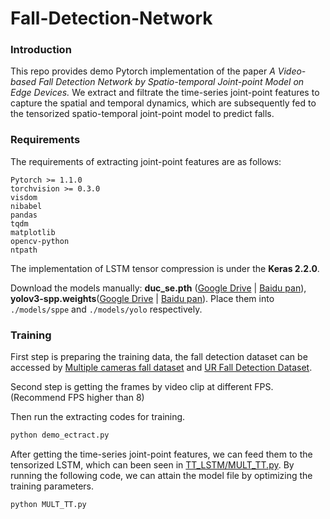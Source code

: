 # Fall-Detection-Network

### Introduction

This repo provides demo Pytorch implementation of the paper *A Video-based Fall Detection Network by*
*Spatio-temporal Joint-point Model on Edge Devices.* We extract and filtrate the time-series joint-point features to capture the spatial and temporal dynamics, which are subsequently fed to the tensorized spatio-temporal joint-point model to predict falls.

### Requirements

The requirements of extracting joint-point features are as follows:

```
Pytorch >= 1.1.0
torchvision >= 0.3.0
visdom
nibabel
pandas
tqdm
matplotlib
opencv-python
ntpath
```

The implementation of LSTM tensor compression is under the **Keras 2.2.0**.

Download the models manually: **duc_se.pth** ([Google Drive]( https://drive.google.com/open?id=1OPORTWB2cwd5YTVBX-NE8fsauZJWsrtW) | [Baidu pan](https://pan.baidu.com/s/15jbRNKuslzm5wRSgUVytrA)), **yolov3-spp.weights**([Google Drive](https://drive.google.com/open?id=1D47msNOOiJKvPOXlnpyzdKA3k6E97NTC) | [Baidu pan](https://pan.baidu.com/s/1Zb2REEIk8tcahDa8KacPNA)). Place them into `./models/sppe` and `./models/yolo` respectively.

### Training

First step is preparing the training data, the fall detection dataset can be accessed by [Multiple cameras fall dataset](http://www.iro.umontreal.ca/~labimage/Dataset/) and [UR Fall Detection Dataset](http://fenix.univ.rzeszow.pl/~mkepski/ds/uf.html).

Second step is getting the frames by video clip at different FPS. (Recommend FPS higher than 8)

Then run the extracting codes for training.

```python
python demo_ectract.py
```

After getting the time-series joint-point features, we can feed them to the tensorized LSTM, which can been seen in [TT_LSTM/MULT_TT.py](TT_LSTM/MULT_TT.py).
By running the following code, we can attain the model file by optimizing the training parameters.

```python
python MULT_TT.py
```
